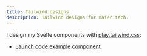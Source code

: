 ```yaml
---
title: Tailwind designs
description: Tailwind designs for maier.tech.
---
```


I design my Svelte components with
[play.tailwind.css](https://play.tailwindcss.com/):

- [Launch code example component](https://play.tailwindcss.com/sfVtchwZMM)
